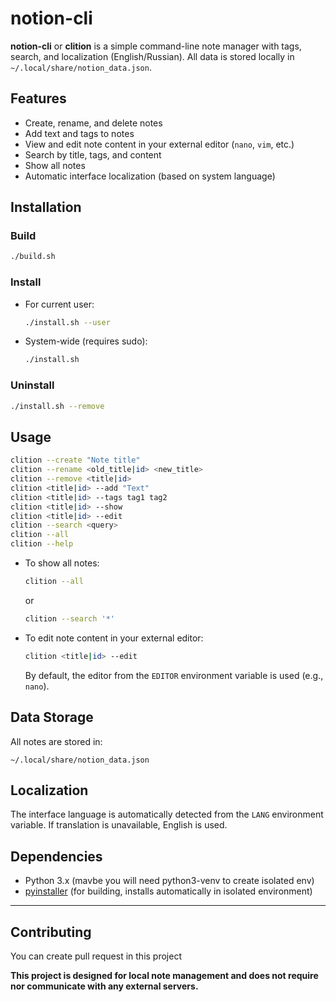 # notion-cli

**notion-cli** or **clition** is a simple command-line note manager with tags, search, and localization (English/Russian). All data is stored locally in `~/.local/share/notion_data.json`.

## Features

- Create, rename, and delete notes
- Add text and tags to notes
- View and edit note content in your external editor (`nano`, `vim`, etc.)
- Search by title, tags, and content
- Show all notes
- Automatic interface localization (based on system language)

## Installation

### Build

```bash
./build.sh
```

### Install

- For current user:
  ```bash
  ./install.sh --user
  ```
- System-wide (requires sudo):
  ```bash
  ./install.sh
  ```

### Uninstall

```bash
./install.sh --remove
```

## Usage

```bash
clition --create "Note title"
clition --rename <old_title|id> <new_title>
clition --remove <title|id>
clition <title|id> --add "Text"
clition <title|id> --tags tag1 tag2
clition <title|id> --show
clition <title|id> --edit
clition --search <query>
clition --all
clition --help
```

- To show all notes:
  ```bash
  clition --all
  ```
  or
  ```bash
  clition --search '*'
  ```

- To edit note content in your external editor:
  ```bash
  clition <title|id> --edit
  ```
  By default, the editor from the `EDITOR` environment variable is used (e.g., `nano`).

## Data Storage

All notes are stored in:
```
~/.local/share/notion_data.json
```

## Localization

The interface language is automatically detected from the `LANG` environment variable. If translation is unavailable, English is used.

## Dependencies

- Python 3.x (mavbe you will need python3-venv to create isolated env)
- [pyinstaller](https://pypi.org/project/pyinstaller/) (for building, installs automatically in isolated environment) 

---

## Contributing

You can create pull request in this project


**This project is designed for local note management and does not require nor communicate with any external servers.**
